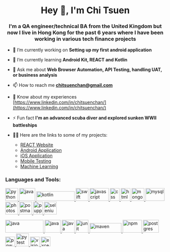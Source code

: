 <h1 align="center">Hey 👋, I'm Chi Tsuen</h1>
<h3 align="center">I'm a QA engineer/technical BA from the United Kingdom but now I live in Hong Kong for the past 6 years where I have been working in various tech finance projects </h3>

- 🔭 I’m currently working on **Setting up my first android application**

- 🌱 I’m currently learning **Android Kit, REACT and Kotlin**

- 💬 Ask me about **Web Browser Automation, API Testing, handling UAT, or business analysis**

- 📫 How to reach me **chitsuenchan@gmail.com**

- 📄 Know about my experiences [https://www.linkedin.com/in/chitsuenchan/](https://www.linkedin.com/in/chitsuenchan/)

- ⚡ Fun fact **I'm an advanced scuba diver and explored sunken WWII battleships**

- 👨‍💻 Here are the links to some of my projects:
  - [REACT Website](https://github.com/chitsuenchan/full-stack-fact-app)
  - [Android Application](https://github.com/chitsuenchan/Android-Record-Keeper)
  - [iOS Application](https://github.com/chitsuenchan/swiftUI-landmarks-project)
  - [Mobile Testing](https://github.com/chitsuenchan/Mobile-and-API-QA)
  - [Machine Learning](https://github.com/chitsuenchan/machine-learning-titanic-survival)

<h3 align="left">Languages and Tools:</h3>
<p align="left">
  
  <a href="https://www.python.org" target="_blank">
    <img src="https://github.com/chitsuenchan/tools_and_languages/blob/main/python.png" alt="python" width="40" height="40" />
  </a>
  
  <a href="https://www.java.com" target="_blank">
    <img src="https://github.com/chitsuenchan/tools_and_languages/blob/main/java.png" alt="java" width="50" height="40" />
  </a>
  
  <a href="https://kotlinlang.org/" target="_blank">
    <img src="https://github.com/chitsuenchan/tools_and_languages/blob/main/kotlin.png" alt="kotlin" width="120" height="30" />
  </a>
  
  <a href="https://www.swift.org/" target="_blank">
    <img src="https://github.com/chitsuenchan/tools_and_languages/blob/main/swift.png" alt="swift" width="40" height="40" />
  </a>

  <a href="https://developer.mozilla.org/en-US/docs/Web/JavaScript" target="_blank">
    <img src="https://github.com/chitsuenchan/tools_and_languages/blob/main/javascript.png" alt="javascript" width="60" height="40" />
  </a>
  
  <a href="https://developer.mozilla.org/en-US/docs/Web/CSS" target="_blank">
    <img src="https://github.com/chitsuenchan/tools_and_languages/blob/main/css.jpeg" alt="css" width="30" height="40" />
  </a>
  
  <a href="https://developer.mozilla.org/en-US/docs/Web/HTML" target="_blank">
    <img src="https://github.com/chitsuenchan/tools_and_languages/blob/main/html.jpeg" alt="html" width="30" height="40" />
  </a>
  
  <a href="https://www.mongodb.com/" target="_blank">
    <img src="https://github.com/chitsuenchan/tools_and_languages/blob/main/mongodb.png" alt="mongodb" width="40" height="40" />
  </a>
  <a href="https://www.mysql.com/" target="_blank">
    <img src="https://github.com/chitsuenchan/tools_and_languages/blob/main/mysql.png" alt="mysql" width="60" height="40" />
  </a>
  
  <a href="https://www.photoshop.com/en" target="_blank">
    <img src="https://github.com/chitsuenchan/tools_and_languages/blob/main/photoshop.png" alt="photoshop" width="40" height="40" />
  </a>
  
  <a href="https://postman.com" target="_blank">
    <img src="https://github.com/chitsuenchan/tools_and_languages/blob/main/postman.png" alt="postman" width="40" height="40" />
  </a>
  
  <a href="https://github.com/puppeteer/puppeteer" target="_blank">
    <img src="https://github.com/chitsuenchan/tools_and_languages/blob/main/puppeteer.png" alt="puppeteer" width="30" height="40" />
  </a>

  <a href="https://www.selenium.dev" target="_blank">
    <img src="https://github.com/chitsuenchan/tools_and_languages/blob/main/selenium.png" alt="selenium" width="40" height="40" />
  </a>

  </p>
  
  <p align="left">

  <a href="https://jmeter.apache.org" target="_blank">
    <img src="https://github.com/chitsuenchan/tools_and_languages/blob/main/jmeter.png" alt="java" width="120" height="40" />
  </a>

  <a href="https://www.jenkins.io/" target="_blank">
    <img src="https://github.com/chitsuenchan/tools_and_languages/blob/main/jenkins.png" alt="java" width="50" height="40" />
  </a>
  
  <a href="https://www.jetbrains.com/teamcity/" target="_blank">
    <img src="https://github.com/chitsuenchan/tools_and_languages/blob/main/teamcity.png" alt="java" width="40" height="40" />
  </a>
  
  <a href="https://junit.org/junit5/" target="_blank">
    <img src="https://github.com/chitsuenchan/tools_and_languages/blob/main/junit.png" alt="junit" width="40" height="40" />
  </a>
  
  <a href="https://maven.apache.org/" target="_blank">
    <img src="https://github.com/chitsuenchan/tools_and_languages/blob/main/maven.png" alt="maven" width="100" height="30" />
  </a>
  
  <a href="https://www.npmjs.com/" target="_blank">
    <img src="https://github.com/chitsuenchan/tools_and_languages/blob/main/npm.png" alt="npm" width="60" height="40" />
  </a>
  
  <a href="https://www.postgresql.org/" target="_blank">
    <img src="https://github.com/chitsuenchan/tools_and_languages/blob/main/postgres.png" alt="postgres" width="50" height="40" />
  </a>
  
  <a href="https://www.microsoft.com/en-sg/microsoft-365/powerpoint?ms.officeurl=powerpoint&rtc=1" target="_blank">
    <img src="https://github.com/chitsuenchan/tools_and_languages/blob/main/powerpoint.png" alt="powerpoint" width="30" height="30" />
  </a>

  <a href="https://docs.pytest.org/en/7.3.x/" target="_blank">
    <img src="https://github.com/chitsuenchan/tools_and_languages/blob/main/pytest.png" alt="pytest" width="40" height="40" />
  </a>
  
  <a href="https://www.microsoft.com/en-gb/microsoft-365/visio/flowchart-software" target="_blank">
    <img src="https://github.com/chitsuenchan/tools_and_languages/blob/main/visio.png" alt="visio" width="30" height="30" />
  </a>
  
  <a href="https://www.microsoft.com" target="_blank">
    <img src="https://github.com/chitsuenchan/tools_and_languages/blob/main/excel.png" alt="excel" width="30" height="30" />
  </a>
    
</p>
